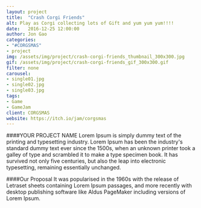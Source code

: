 ```yaml
---
layout: project
title:  "Crash Corgi Friends"
alt: Play as Corgi collecting lots of Gift and yum yum yum!!!!
date:   2016-12-25 12:00:00
author: Jon Gao
categories:
- "#CORGSMAS"
- project
img: /assets/img/project/crash-corgi-friends_thumbnail_300x300.jpg
gif: /assets/img/project/crash-corgi-friends_gif_300x300.gif
filter: none
carousel:
- single01.jpg
- single02.jpg
- single03.jpg
tags:
- Game
- GameJam
client: CORGSMAS
website: https://itch.io/jam/corgsmas
---
```

####YOUR PROJECT NAME
Lorem Ipsum is simply dummy text of the printing and typesetting industry. Lorem Ipsum has been the industry's standard dummy text ever since the 1500s, when an unknown printer took a galley of type and scrambled it to make a type specimen book. It has survived not only five centuries, but also the leap into electronic typesetting, remaining essentially unchanged.

####Our Proposal
It was popularised in the 1960s with the release of Letraset sheets containing Lorem Ipsum passages, and more recently with desktop publishing software like Aldus PageMaker including versions of Lorem Ipsum.
